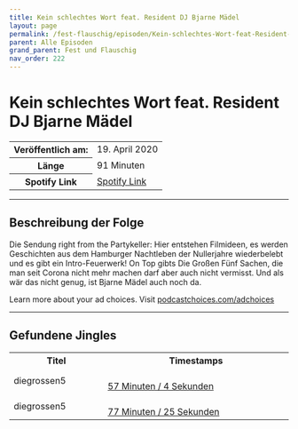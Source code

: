 ```yaml
---
title: Kein schlechtes Wort feat. Resident DJ Bjarne Mädel
layout: page
permalink: /fest-flauschig/episoden/Kein-schlechtes-Wort-feat-Resident-DJ-Bjarne-Maedel
parent: Alle Episoden
grand_parent: Fest und Flauschig
nav_order: 222
---
```


# Kein schlechtes Wort feat. Resident DJ Bjarne Mädel
<table class="resp-table dcf-table dcf-table-responsive dcf-table-bordered dcf-table-striped dcf-w-100%">
                    <tbody>
                        <tr>
                            <th scope="row">Veröffentlich am:</th>
                            <td data-label="Veröffentlich am:">19. April 2020</td>
                        </tr>
                        <tr>
                            <th scope="row">Länge </th>
                            <td data-label="Länge ">91 Minuten</td>
                        </tr><tr>
                                <th scope="row">Spotify Link</th>
                                <td data-label="Spotify Link"><a href="https://open.spotify.com/episode/4TNEqZGtOM8BHhzVAj5bvq">Spotify Link</a></td>
                            </tr></tbody>
                </table>

***

## Beschreibung der Folge

<div>
Die Sendung right from the Partykeller: Hier entstehen Filmideen, es werden Geschichten aus dem Hamburger Nachtleben der Nullerjahre wiederbelebt und es gibt ein Intro-Feuerwerk! On Top gibts Die Großen Fünf Sachen, die man seit Corona nicht mehr machen darf aber auch nicht vermisst. Und als wär das nicht genug, ist Bjarne Mädel auch noch da.<p> </p><p>Learn more about your ad choices. Visit <a href="https://podcastchoices.com/adchoices">podcastchoices.com/adchoices</a></p>  
</div>

***

## Gefundene Jingles

<table style="display: table;">
                                    <tr>
                                        <th class="tableColumnTitle">Titel</th>
                                        <th class="tableColumnTimestamps">Timestamps</th>
                                    </tr>
                                    <tr>
                                <td markdown="span"  class="tableColumnTitle">diegrossen5</td>
                                <td markdown="span" class="tableColumnTimestamps">
                                <br>
                                <a href="https://open.spotify.com/episode/4TNEqZGtOM8BHhzVAj5bvq?t=3424">
                                57 Minuten / 4 Sekunden</a>
                                </td></tr><tr>
                                <td markdown="span"  class="tableColumnTitle">diegrossen5</td>
                                <td markdown="span" class="tableColumnTimestamps">
                                <br>
                                <a href="https://open.spotify.com/episode/4TNEqZGtOM8BHhzVAj5bvq?t=4645">
                                77 Minuten / 25 Sekunden</a>
                                </td></tr></table>